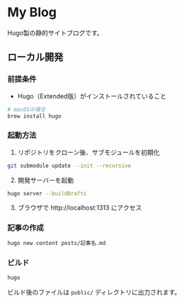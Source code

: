 # My Blog

Hugo製の静的サイトブログです。

## ローカル開発

### 前提条件

- Hugo（Extended版）がインストールされていること

```bash
# macOSの場合
brew install hugo
```

### 起動方法

1. リポジトリをクローン後、サブモジュールを初期化

```bash
git submodule update --init --recursive
```

2. 開発サーバーを起動

```bash
hugo server --buildDrafts
```

3. ブラウザで http://localhost:1313 にアクセス

### 記事の作成

```bash
hugo new content posts/記事名.md
```

### ビルド

```bash
hugo
```

ビルド後のファイルは `public/` ディレクトリに出力されます。
